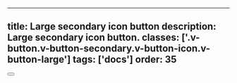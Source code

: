 <!--
 *              Copyright (c) 2025 Visa, Inc.
 *
 * Licensed under the Apache License, Version 2.0 (the "License");
 * you may not use this file except in compliance with the License.
 * You may obtain a copy of the License at
 *
 *         http://www.apache.org/licenses/LICENSE-2.0
 *
 * Unless required by applicable law or agreed to in writing, software
 * distributed under the License is distributed on an "AS IS" BASIS,
 * WITHOUT WARRANTIES OR CONDITIONS OF ANY KIND, either express or implied.
 * See the License for the specific language governing permissions and
 * limitations under the License.
 *
 -->
---
title: Large secondary icon button
description: Large secondary icon button. 
classes: ['.v-button.v-button-secondary.v-button-icon.v-button-large']
tags: ['docs']
order: 35
---

<button aria-label="action" class="v-button v-button-secondary v-button-icon v-button-large" type="button">
  <svg aria-hidden="true" class="v-icon v-icon-visa v-icon-low" focusable="false" viewbox="0 0 24 24">
    <use href="#visa-connect-low">
    </use>
  </svg>
</button>
